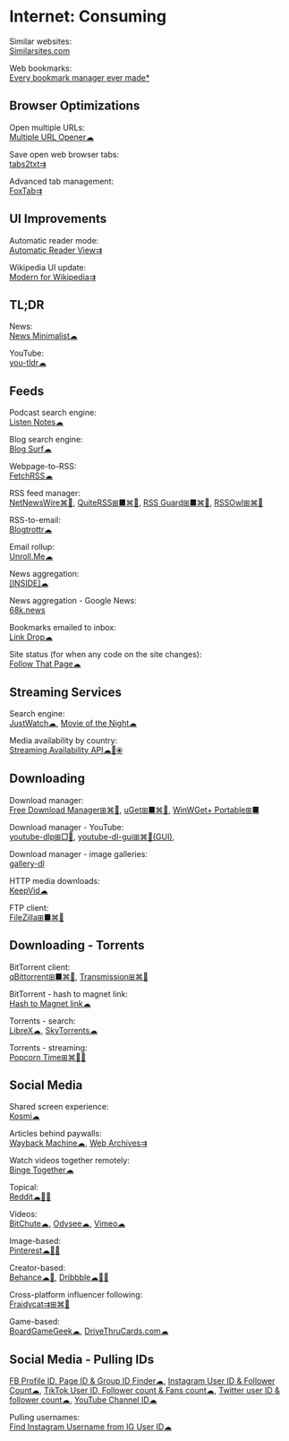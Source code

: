 # Internet: Consuming

Similar websites:  
[Similarsites.com](https://www.similarsites.com/)

Web bookmarks:  
[Every bookmark manager ever made*](https://bookmarkos.com/every-bookmark-manager-ever-made)

## Browser Optimizations

Open multiple URLs:  
[Multiple URL Opener☁](https://www.websiteplanet.com/webtools/multiple-url/)

Save open web browser tabs:  
[tabs2txt⇉](https://addons.mozilla.org/en-US/firefox/addon/tabs2txt/)

Advanced tab management:  
[FoxTab⇉](https://www.foxtab.com/)

## UI Improvements

Automatic reader mode:  
[Automatic Reader View⇉](https://addons.mozilla.org/en-US/firefox/addon/automatic-reader-view/)

Wikipedia UI update:  
[Modern for Wikipedia⇉](https://www.modernwiki.app/)

## TL;DR

News:  
[News Minimalist☁](https://www.newsminimalist.com/)

YouTube:  
[you-tldr☁](https://www.you-tldr.com/)

## Feeds

Podcast search engine:  
[Listen Notes☁](https://www.listennotes.com/)

Blog search engine:  
[Blog Surf☁](https://blogsurf.io/)

Webpage-to-RSS:  
[FetchRSS☁](https://fetchrss.com/)

RSS feed manager:  
[NetNewsWire⌘🍎](https://netnewswire.com/),
[QuiteRSS⊞■⌘🐧](https://quiterss.org/),
[RSS Guard⊞■⌘🐧](https://github.com/martinrotter/rssguard),
[RSSOwl⊞⌘🐧](https://www.rssowl.org/)

RSS-to-email:  
[Blogtrottr☁](https://blogtrottr.com)

Email rollup:  
[Unroll.Me☁](https://unroll.me/)

News aggregation:  
[[INSIDE]☁](https://inside.com/)

News aggregation - Google News:  
[68k.news](http://68k.news/)

Bookmarks emailed to inbox:  
[Link Drop☁](https://www.linkdrop.co/)

Site status (for when any code on the site changes):  
[Follow That Page☁](https://www.followthatpage.com/)

## Streaming Services

Search engine:  
[JustWatch☁](https://www.justwatch.com/),
[Movie of the Night☁](https://www.movieofthenight.com/)

Media availability by country:  
[Streaming Availability API☁🔌⦿](https://www.movieofthenight.com/about/api)

## Downloading

Download manager:  
[Free Download Manager⊞⌘🐧](https://www.freedownloadmanager.org/),
[uGet⊞■⌘🐧](https://ugetdm.com/),
[WinWGet+ Portable⊞■](https://portableapps.com/apps/internet/winwget_portable)

Download manager - YouTube:  
[youtube-dlp⊞□🐧](https://github.com/yt-dlp/yt-dlp),
[youtube-dl-gui⊞⌘🐧(GUI)](https://github.com/jely2002/youtube-dl-gui),

Download manager - image galleries:  
[gallery-dl](https://github.com/mikf/gallery-dl)

HTTP media downloads:  
[KeepVid☁](https://keepvid.com/)

FTP client:  
[FileZilla⊞■⌘🐧](https://filezilla-project.org/)

## Downloading - Torrents

BitTorrent client:  
[qBittorrent⊞■⌘🐧](https://www.qbittorrent.org/),
[Transmission⊞⌘🐧](https://transmissionbt.com/)

BitTorrent - hash to magnet link:  
[Hash to Magnet link☁](https://www.hashtomagnet.com/)

Torrents - search:  
[LibreX☁](https://librex.devol.it/),
[SkyTorrents☁](http://www.skytorrents.me/)

Torrents - streaming:  
[Popcorn Time⊞⌘🐧🤖](https://popcorntime.app/)

## Social Media

Shared screen experience:  
[Kosmi☁](https://kosmi.io/)

Articles behind paywalls:  
[Wayback Machine☁](https://archive.org/web/),
[Web Archives⇉](https://github.com/dessant/web-archives)

Watch videos together remotely:  
[Binge Together☁](https://bingetogether.com/)

Topical:  
[Reddit☁🍎🤖](https://reddit.com)

Videos:  
[BitChute☁](https://www.bitchute.com/),
[Odysee☁](https://odysee.com/),
[Vimeo☁](https://vimeo.com/watch)

Image-based:  
[Pinterest☁🍎🤖](https://pinterest.com)

Creator-based:  
[Behance☁🍎](https://www.behance.net/),
[Dribbble☁🍎🤖](https://dribbble.com/)

Cross-platform influencer following:  
[Fraidycat⇉⊞⌘🐧](https://fraidyc.at/)

Game-based:  
[BoardGameGeek☁](https://www.boardgamegeek.com/),
[DriveThruCards.com☁](https://www.drivethrucards.com/)

## Social Media - Pulling IDs

[FB Profile ID, Page ID & Group ID Finder☁](https://commentpicker.com/find-facebook-id.php),
[Instagram User ID & Follower Count☁](https://commentpicker.com/instagram-user-id.php),
[TikTok User ID, Follower count & Fans count☁](https://commentpicker.com/tiktok-id.php),
[Twitter user ID & follower count☁](https://commentpicker.com/twitter-id.php),
[YouTube Channel ID☁](https://commentpicker.com/youtube-channel-id.php)

Pulling usernames:  
[Find Instagram Username from IG User ID☁](https://commentpicker.com/instagram-username.php)
